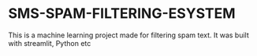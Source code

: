 # SMS-SPAM-FILTERING-ESYSTEM
This is a machine learning project made for filtering spam text. It was built with streamlit, Python etc
